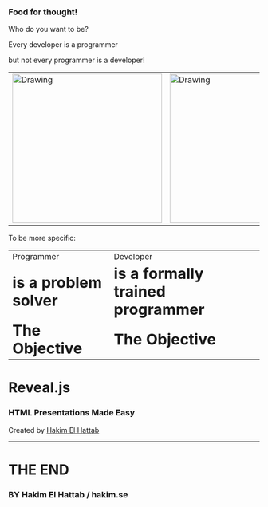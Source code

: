 ### Food for thought!

Who do you want to be?



Every developer is a programmer

but not every programmer is a developer! <!-- .element: class="fragment" data-fragment-index="1" -->

<table><tr>
<td> <img src="rhaeckl.github.io/images/work-933061_640.jpg" alt="Drawing" style="width: 300px;"/> </td>
<td> <img src="rhaeckl.github.io/images/company-concept-creative-7369.jpg" alt="Drawing" style="width: 300px;"/> </td> <!-- .element: class="fragment" data-fragment-index="1" -->
</tr></table>



To be more specific:

<table border="0">
 <tr style="border:0">
    <td>Programmer</td>
    <td>Developer</td>
 </tr>
 <tr style="border:0">
    <td><b style="font-size:30px">is a problem solver</b></td>
    <td><b style="font-size:30px">is a formally trained programmer</b></td>
 </tr>
 <tr style="border:0">
    <td><b style="font-size:30px">The Objective</b></td>
    <td><b style="font-size:30px">The Objective</b></td>
 </tr>
</table>



# Reveal.js
### HTML Presentations Made Easy

Created by [Hakim El Hattab][hakim]



---



# THE END
### BY Hakim El Hattab / hakim.se

[hakim]: http://hakim.se